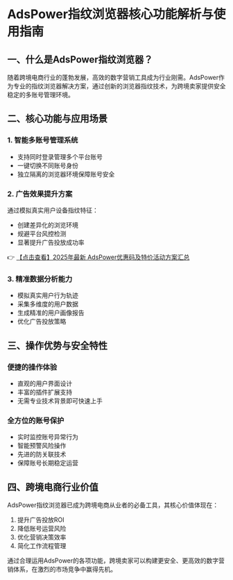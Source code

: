 # AdsPower指纹浏览器核心功能解析与使用指南

## 一、什么是AdsPower指纹浏览器？

随着跨境电商行业的蓬勃发展，高效的数字营销工具成为行业刚需。AdsPower作为专业的指纹浏览器解决方案，通过创新的浏览器指纹技术，为跨境卖家提供安全稳定的多账号管理环境。

## 二、核心功能与应用场景

### 1. 智能多账号管理系统
- 支持同时登录管理多个平台账号
- 一键切换不同账号身份
- 独立隔离的浏览器环境保障账号安全

### 2. 广告效果提升方案
通过模拟真实用户设备指纹特征：
- 创建差异化的浏览环境
- 规避平台风控检测
- 显著提升广告投放成功率

👉 [【点击查看】2025年最新 AdsPower优惠码及特价活动方案汇总](https://bit.ly/adspower_free)

### 3. 精准数据分析能力
- 模拟真实用户行为轨迹
- 采集多维度的用户数据
- 生成精准的用户画像报告
- 优化广告投放策略

## 三、操作优势与安全特性

### 便捷的操作体验
- 直观的用户界面设计
- 丰富的插件扩展支持
- 无需专业技术背景即可快速上手

### 全方位的账号保护
- 实时监控账号异常行为
- 智能预警风险操作
- 先进的防关联技术
- 保障账号长期稳定运营

## 四、跨境电商行业价值

AdsPower指纹浏览器已成为跨境电商从业者的必备工具，其核心价值体现在：
1. 提升广告投放ROI
2. 降低账号运营风险
3. 优化营销决策效率
4. 简化工作流程管理

通过合理运用AdsPower的各项功能，跨境卖家可以构建更安全、更高效的数字营销体系，在激烈的市场竞争中赢得先机。